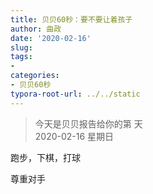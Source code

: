 ```yaml
---
title: 贝贝60秒：要不要让着孩子
author: 曲政
date: '2020-02-16'
slug: 
tags:
- 
categories:
- 贝贝60秒
typora-root-url: ../../static
---
```

> 今天是贝贝报告给你的第  天   
> 2020-02-16 星期日 

跑步，下棋，打球

尊重对手